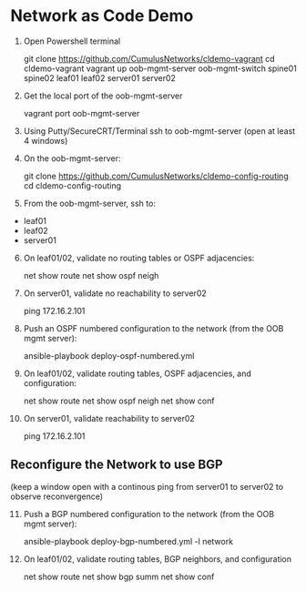 Network as Code Demo
====================

1. Open Powershell terminal

    git clone https://github.com/CumulusNetworks/cldemo-vagrant
    cd cldemo-vagrant
    vagrant up oob-mgmt-server oob-mgmt-switch spine01 spine02 leaf01 leaf02 server01 server02

2. Get the local port of the oob-mgmt-server

    vagrant port oob-mgmt-server

3. Using Putty/SecureCRT/Terminal ssh to oob-mgmt-server (open at least 4 windows)

4. On the oob-mgmt-server:

    git clone https://github.com/CumulusNetworks/cldemo-config-routing
    cd cldemo-config-routing

5. From the oob-mgmt-server, ssh to:

 * leaf01
 * leaf02
 * server01

6. On leaf01/02, validate no routing tables or OSPF adjacencies:

    net show route
    net show ospf neigh

7. On server01, validate no reachability to server02

    ping 172.16.2.101

8. Push an OSPF numbered configuration to the network (from the OOB mgmt server):

    ansible-playbook deploy-ospf-numbered.yml

9. On leaf01/02, validate routing tables, OSPF adjacencies, and configuration:

    net show route
    net show ospf neigh 
    net show conf

10. On server01, validate reachability to server02

    ping 172.16.2.101

Reconfigure the Network to use BGP
----------------------------------

(keep a window open with a continous ping from server01 to server02 to observe reconvergence)

11. Push a BGP numbered configuration to the network (from the OOB mgmt server):

    ansible-playbook deploy-bgp-numbered.yml -l network

12. On leaf01/02, validate routing tables, BGP neighbors, and configuration

    net show route
    net show bgp summ
    net show conf
